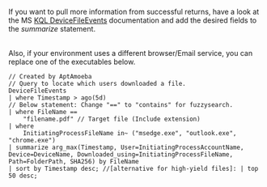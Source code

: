 If you want to pull more information from successful returns, have a look at the MS <a href=https://learn.microsoft.com/en-us/defender-xdr/advanced-hunting-devicefileevents-table>KQL DeviceFileEvents</a> documentation and add the desired fields to the *summarize* statement.

<br>Also, if your environment uses a different browser/Email service, you can replace one of the executables below. 

```KQL
// Created by AptAmoeba
// Query to locate which users downloaded a file.
DeviceFileEvents 
| where Timestamp > ago(5d)
// Below statement: Change "==" to "contains" for fuzzysearch.
| where FileName == 
    "filename.pdf" // Target file (Include extension) 
| where 
    InitiatingProcessFileName in~ ("msedge.exe", "outlook.exe", "chrome.exe")
| summarize arg_max(Timestamp, User=InitiatingProcessAccountName, Device=DeviceName, Downloaded_using=InitiatingProcessFileName, Path=FolderPath, SHA256) by FileName
| sort by Timestamp desc; //[alternative for high-yield files]: | top 50 desc;
```
